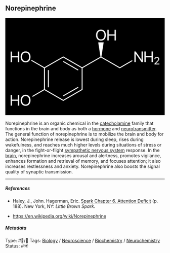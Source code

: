 ## Norepinephrine

![200](%E2%9A%99%EF%B8%8F%20Tools/%F0%9F%93%B8%20Images/8E60B117-8DBD-487E-A854-6919E2A78442.jpeg)

Norepinephrine is an organic chemical in the [catecholamine]() family that functions in the brain and body as both a [hormone]() and [neurotransmitter](Neurotransmitter.md). The general function of norepinephrine is to mobilize the brain and body for action. Norepinephrine release is lowest during sleep, rises during wakefulness, and reaches much higher levels during situations of stress or danger, in the fight-or-flight [sympathetic nervous system](Sympathetic%20nervous%20system.md) response. In the [brain](Brain.md), norepinephrine increases arousal and alertness, promotes vigilance, enhances formation and retrieval of memory, and focuses attention; it also increases restlessness and anxiety. Norepinephrine also boosts the signal quality of synaptic transmission.

---

##### References

* Haley, J., John. Hagerman, Eric. [Spark Chapter 6. Attention Deficit](Spark%20Chapter%206.%20Attention%20Deficit.md) (p. 188). New York, NY: *Little Brown Spark*.

* https://en.wikipedia.org/wiki/Norepinephrine

##### Metadata

Type: #🔵/🔵 
Tags: [Biology]() / [Neuroscience](Neuroscience.md) / [Biochemistry](Biochemistry.md) / [Neurochemistry](Neurochemistry.md) 
Status: #☀️ 
